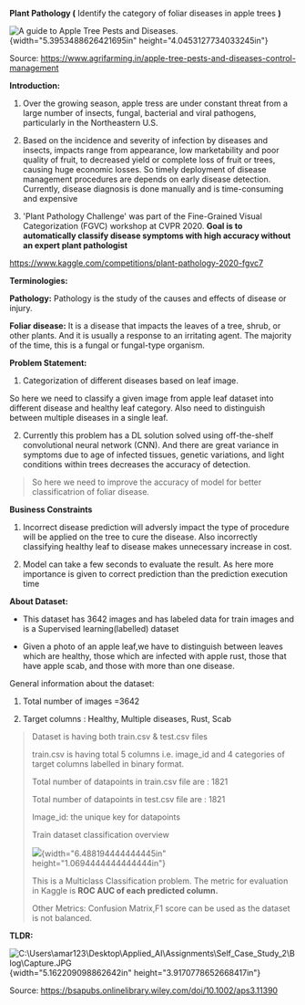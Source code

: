 **Plant Pathology (** Identify the category of foliar diseases in apple
trees **)**

![A guide to Apple Tree Pests and
Diseases.](./media/image1.jpeg){width="5.3953488626421695in"
height="4.0453127734033245in"}

Source:
<https://www.agrifarming.in/apple-tree-pests-and-diseases-control-management>

**Introduction:**

1.  Over the growing season, apple tress are under constant threat from
    a large number of insects, fungal, bacterial and viral pathogens,
    particularly in the Northeastern U.S.

2.  Based on the incidence and severity of infection by diseases and
    insects, impacts range from appearance, low marketability and poor
    quality of fruit, to decreased yield or complete loss of fruit or
    trees, causing huge economic losses. So timely deployment of disease
    management procedures are depends on early disease detection.
    Currently, disease diagnosis is done manually and is time-consuming
    and expensive

3.  'Plant Pathology Challenge' was part of the Fine-Grained Visual
    Categorization (FGVC) workshop at CVPR 2020. **Goal is to
    automatically classify disease symptoms with high accuracy without
    an expert plant pathologist**

<https://www.kaggle.com/competitions/plant-pathology-2020-fgvc7>

**Terminologies:**

**Pathology:** Pathology is the study of the causes and effects of
disease or injury.

**Foliar disease:** It is a disease that impacts the leaves of a tree,
shrub, or other plants. And it is usually a response to an irritating
agent. The majority of the time, this is a fungal or fungal-type
organism.

**Problem Statement:**

1.  Categorization of different diseases based on leaf image.

So here we need to classify a given image from apple leaf dataset into
different disease and healthy leaf category. Also need to distinguish
between multiple diseases in a single leaf.

2.  Currently this problem has a DL solution solved using off-the-shelf
    convolutional neural network (CNN). And there are great variance in
    symptoms due to age of infected tissues, genetic variations, and
    light conditions within trees decreases the accuracy of detection.

> So here we need to improve the accuracy of model for better
> classificatrion of foliar disease.

**Business Constraints**

1.  Incorrect disease prediction will adversly impact the type of
    procedure will be applied on the tree to cure the disease. Also
    incorrectly classifying healthy leaf to disease makes unnecessary
    increase in cost.

2.  Model can take a few seconds to evaluate the result. As here more
    importance is given to correct prediction than the prediction
    execution time

**About Dataset:**

-   This dataset has 3642 images and has labeled data for train images
    and is a Supervised learning(labelled) dataset

-   Given a photo of an apple leaf,we have to distinguish between leaves
    which are healthy, those which are infected with apple rust, those
    that have apple scab, and those with more than one disease.

General information about the dataset:

1.  Total number of images =3642

2.  Target columns : Healthy, Multiple diseases, Rust, Scab

> Dataset is having both train.csv & test.csv files
>
> train.csv is having total 5 columns i.e. image_id and 4 categories of
> target columns labelled in binary format.
>
> Total number of datapoints in train.csv file are : 1821
>
> Total number of datapoints in test.csv file are : 1821
>
> Image_id: the unique key for datapoints
>
> Train dataset classification overview
>
> ![](./media/image2.png){width="6.488194444444445in"
> height="1.0694444444444444in"}
>
> This is a Multiclass Classification problem. The metric for evaluation
> in Kaggle is **ROC AUC of each predicted column.**
>
> Other Metrics: Confusion Matrix,F1 score can be used as the dataset is
> not balanced.

**TLDR:**

![C:\\Users\\amar123\\Desktop\\Applied_AI\\Assignments\\Self_Case_Study_2\\Blog\\Capture.JPG](./media/image3.jpeg){width="5.162209098862642in"
height="3.9170778652668417in"}

Source: <https://bsapubs.onlinelibrary.wiley.com/doi/10.1002/aps3.11390>
